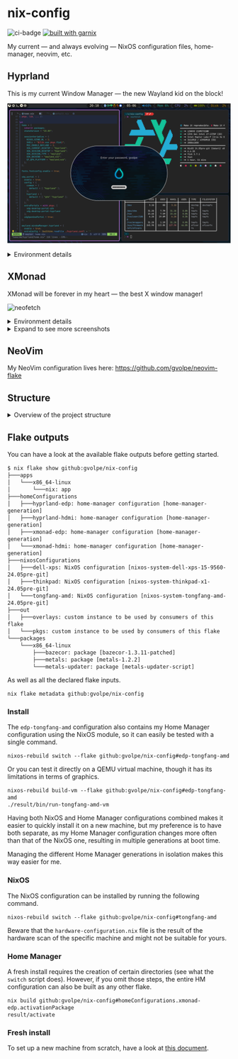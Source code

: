 nix-config
==========

![ci-badge](https://img.shields.io/static/v1?label=Built%20with&message=nix&color=blue&style=flat&logo=nixos&link=https://nixos.org&labelColor=111212)
[![built with garnix](https://img.shields.io/endpoint?url=https%3A%2F%2Fgarnix.io%2Fapi%2Fbadges%2Fgvolpe%2Fnix-config%3Fbranch%3Dmaster)](https://garnix.io)

My current — and always evolving — NixOS configuration files, home-manager, neovim, etc.

## Hyprland

This is my current Window Manager — the new Wayland kid on the block!

![hyprlock](imgs/hyprlock.png)

<details>
<summary>Environment details</summary>

| Type           | Program      |
| :------------- | :----------: |
| Editor         | [NeoVim](https://neovim.io/) |
| Launcher       | [Wofi](https://sr.ht/~scoopta/wofi) |
| Shell          | [Fish](https://fishshell.com/) |
| Status Bar     | [Waybar](https://github.com/Alexays/Waybar) |
| Terminal       | [Foot](https://codeberg.org/dnkl/foot) |
| Window Manager | [Hyprland](https://hyprland.org/) |
| File Manager   | [Nemo](https://github.com/linuxmint/nemo) |
| GTK Theme      | [Juno Ocean](https://github.com/EliverLara/Juno) |
| GTK Icon Theme | [Beauty Line](https://www.gnome-look.org/p/1425426/) |
| Terminal Font  | [JetBrainsMono](https://www.jetbrains.com/lp/mono/) |

</details>

## XMonad

XMonad will be forever in my heart — the best X window manager!

![neofetch](imgs/neofetch.png)

<details>
<summary>Environment details</summary>

| Type           | Program      |
| :------------- | :----------: |
| Editor         | [NeoVim](https://neovim.io/) |
| Launcher       | [Rofi](https://github.com/davatorium/rofi) |
| Shell          | [Fish](https://fishshell.com/) |
| Status Bar     | [Polybar](https://polybar.github.io/) |
| Terminal       | [Alacritty](https://github.com/alacritty/alacritty) |
| Window Manager | [XMonad](https://xmonad.org/) |
| File Manager   | [Nautilus](https://gitlab.gnome.org/GNOME/nautilus) |
| GTK Theme      | [Juno Ocean](https://github.com/EliverLara/Juno) |
| GTK Icon Theme | [Beauty Line](https://www.gnome-look.org/p/1425426/) |
| Terminal Font  | [JetBrainsMono](https://www.jetbrains.com/lp/mono/) |

</details>

<details>
<summary>Expand to see more screenshots</summary>

![cowsay](imgs/cowsay.png)

![scala-dev-env](imgs/scala-dev.png)

![desktop](imgs/desktop-1.jpg)

![themes](imgs/theme.jpg)

![demo](imgs/demo.png)

</details>

## NeoVim

My NeoVim configuration lives here: https://github.com/gvolpe/neovim-flake

## Structure

<details>
<summary>Overview of the project structure</summary>

```
.
├── flake.nix
├── flake.lock
├── switch
├── home
├── imgs
├── lib
├── notes
├── outputs
└── system
```

- `flake.nix`: home and system configurations.
- `switch`: helper script to build and switch home and system configurations.
- `home`: all the user programs, services and dotfiles for different window managers.
- `imgs`: screenshots and other images.
- `lib`: custom nix library functions and overlays used to instantiate pkgs.
- `notes`: cheat-sheets, docs, etc.
- `outputs`: the Home Manager and NixOS flake outputs.
- `system`: the NixOS configuration, settings for different laptops and window managers.

</details>

## Flake outputs

You can have a look at the available flake outputs before getting started.

```console
$ nix flake show github:gvolpe/nix-config
├───apps
│   └───x86_64-linux
│       └───nix: app
├───homeConfigurations
│   ├───hyprland-edp: home-manager configuration [home-manager-generation]
│   ├───hyprland-hdmi: home-manager configuration [home-manager-generation]
│   ├───xmonad-edp: home-manager configuration [home-manager-generation]
│   └───xmonad-hdmi: home-manager configuration [home-manager-generation]
├───nixosConfigurations
│   ├───dell-xps: NixOS configuration [nixos-system-dell-xps-15-9560-24.05pre-git]
│   ├───thinkpad: NixOS configuration [nixos-system-thinkpad-x1-24.05pre-git]
│   └───tongfang-amd: NixOS configuration [nixos-system-tongfang-amd-24.05pre-git]
├───out
│   ├───overlays: custom instance to be used by consumers of this flake
│   └───pkgs: custom instance to be used by consumers of this flake
└───packages
    └───x86_64-linux
        ├───bazecor: package [bazecor-1.3.11-patched]
        ├───metals: package [metals-1.2.2]
        └───metals-updater: package [metals-updater-script]
```

As well as all the declared flake inputs.

```console
nix flake metadata github:gvolpe/nix-config
```

### Install

The `edp-tongfang-amd` configuration also contains my Home Manager configuration using the NixOS module, so it can easily be tested with a single command.

```console
nixos-rebuild switch --flake github:gvolpe/nix-config#edp-tongfang-amd
```

Or you can test it directly on a QEMU virtual machine, though it has its limitations in terms of graphics.

```console
nixos-rebuild build-vm --flake github:gvolpe/nix-config#edp-tongfang-amd
./result/bin/run-tongfang-amd-vm
```

Having both NixOS and Home Manager configurations combined makes it easier to quickly install it on a new machine, but my preference is to have both separate, as my Home Manager configuration changes more often than that of the NixOS one, resulting in multiple generations at boot time.

Managing the different Home Manager generations in isolation makes this way easier for me.

### NixOS

The NixOS configuration can be installed by running the following command.

```console
nixos-rebuild switch --flake github:gvolpe/nix-config#tongfang-amd
```

Beware that the `hardware-configuration.nix` file is the result of the hardware scan of the specific machine and might not be suitable for yours.

### Home Manager

A fresh install requires the creation of certain directories (see what the `switch` script does). However, if you omit those steps, the entire HM configuration can also be built as any other flake.

```console
nix build github:gvolpe/nix-config#homeConfigurations.xmonad-edp.activationPackage
result/activate
```

### Fresh install

To set up a new machine from scratch, have a look at [this document](./notes/new-machine.md).
